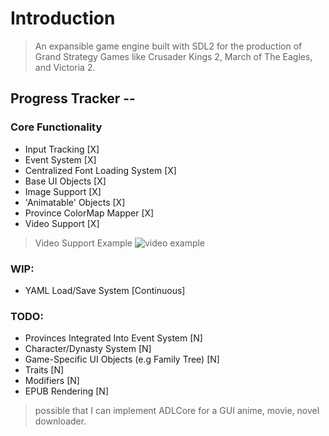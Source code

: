 # Introduction

> An expansible game engine built with SDL2 for the production of Grand Strategy Games like Crusader Kings 2, March of The Eagles, and Victoria 2.


## Progress Tracker --

### Core Functionality
- Input Tracking [X]
- Event System [X]
- Centralized Font Loading System [X]
- Base UI Objects [X]
- Image Support [X]
- 'Animatable' Objects [X]
- Province ColorMap Mapper [X]
- Video Support [X]

> Video Support Example
![video example]()

### WIP:
- YAML Load/Save System [Continuous]

### TODO:
- Provinces Integrated Into Event System [N]
- Character/Dynasty System [N]
- Game-Specific UI Objects (e.g Family Tree) [N]
- Traits [N]
- Modifiers [N]
- EPUB Rendering [N]

> possible that I can implement ADLCore for a GUI anime, movie, novel downloader.
